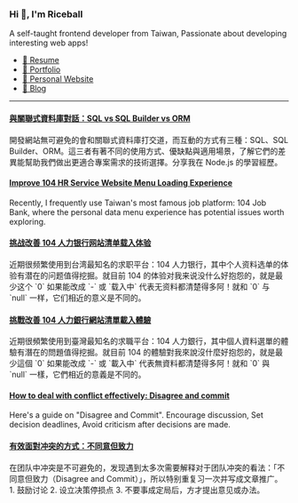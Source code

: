 <h3 >Hi 👋, I'm Riceball</h3>
<p>A self-taught frontend developer from Taiwan, Passionate about developing interesting web apps!</p>

- [📜 Resume](https://weweweb.pages.dev/en/resume/)
- [💼 Portfolio](https://weweweb.pages.dev/en/work/)
- [🏡 Personal Website](https://weweweb.pages.dev/en/)
- [📝 Blog](https://www.webdong.dev/en/)
---

<!--START_SECTION:feed-->
#### [與關聯式資料庫對話：SQL vs SQL Builder vs ORM](https:&#x2F;&#x2F;www.webdong.dev&#x2F;zh-tw&#x2F;post&#x2F;sql-sql-builder-orm&#x2F;) 
開發網站無可避免的會和關聯式資料庫打交道，而互動的方式有三種：SQL、SQL Builder、ORM。這三者有著不同的使用方式、優缺點與適用場景，了解它們的差異能幫助我們做出更適合專案需求的技術選擇。分享我在 Node.js 的學習經歷。
#### [Improve 104 HR Service Website Menu Loading Experience](https:&#x2F;&#x2F;www.webdong.dev&#x2F;en&#x2F;post&#x2F;improve-104-hr-service-website-menu-loading-experience&#x2F;) 
Recently, I frequently use Taiwan&#39;s most famous job platform: 104 Job Bank, where the personal data menu experience has potential issues worth exploring.
#### [挑战改善 104 人力银行网站清单载入体验](https:&#x2F;&#x2F;www.webdong.dev&#x2F;zh-cn&#x2F;post&#x2F;improve-104-hr-service-website-menu-loading-experience&#x2F;) 
近期很频繁使用到台湾最知名的求职平台：104 人力银行，其中个人资料选单的体验有潜在的问题值得挖掘。就目前 104 的体验对我来说没什么好抱怨的，就是最少这个 &#x60;0&#x60; 如果能改成 &#x60;-&#x60; 或 &#x60;载入中&#x60; 代表无资料都清楚得多阿！就和 &#x60;0&#x60; 与 &#x60;null&#x60; 一样，它们相近的意义是不同的。
#### [挑戰改善 104 人力銀行網站清單載入體驗](https:&#x2F;&#x2F;www.webdong.dev&#x2F;zh-tw&#x2F;post&#x2F;improve-104-hr-service-website-menu-loading-experience&#x2F;) 
近期很頻繁使用到臺灣最知名的求職平台：104 人力銀行，其中個人資料選單的體驗有潛在的問題值得挖掘。就目前 104 的體驗對我來說沒什麼好抱怨的，就是最少這個 &#x60;0&#x60; 如果能改成 &#x60;-&#x60; 或 &#x60;載入中&#x60; 代表無資料都清楚得多阿！就和 &#x60;0&#x60; 與 &#x60;null&#x60; 一樣，它們相近的意義是不同的。
#### [How to deal with conflict effectively: Disagree and commit](https:&#x2F;&#x2F;www.webdong.dev&#x2F;en&#x2F;post&#x2F;disagree-and-commit&#x2F;) 
Here&#39;s a guide on &quot;Disagree and Commit&quot;. Encourage discussion, Set decision deadlines, Avoid criticism after decisions are made.
#### [有效面對冲突的方式：不同意但致力](https:&#x2F;&#x2F;www.webdong.dev&#x2F;zh-cn&#x2F;post&#x2F;disagree-and-commit&#x2F;) 
在团队中冲突是不可避免的，发现遇到太多次需要解释对于团队冲突的看法：「不同意但致力（Disagree and Commit）」，所以特别重复习一次并写成文章推广。 1. 鼓励讨论 2. 设立决策停损点 3. 不要事成定局后，方才提出意见或办法。
<!--END_SECTION:feed-->

